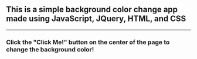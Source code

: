 ## This is a simple background color change app made using JavaScript, JQuery, HTML, and CSS
---
### Click the "Click Me!" button on the center of the page to change the background color!